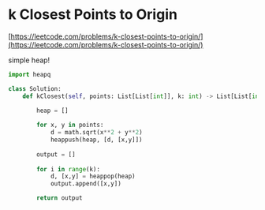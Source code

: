 # k Closest Points to Origin

[https://leetcode.com/problems/k-closest-points-to-origin/](https://leetcode.com/problems/k-closest-points-to-origin/)

simple heap!

```python
import heapq

class Solution:
    def kClosest(self, points: List[List[int]], k: int) -> List[List[int]]:
        
        heap = []

        for x, y in points:
            d = math.sqrt(x**2 + y**2)
            heappush(heap, [d, [x,y]])
        
        output = []
        
        for i in range(k):
            d, [x,y] = heappop(heap)
            output.append([x,y])

        return output
```
